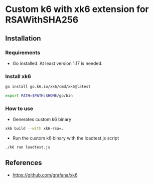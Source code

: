 # Custom k6 with xk6 extension for RSAWithSHA256

## Installation

### Requirements
- Go installed. At least version 1.17 is needed.
### Install xk6
```bash
go install go.k6.io/xk6/cmd/xk6@latest
```

```bash
export PATH=$PATH:$HOME/go/bin
```

### How to use
- Generates custom k6 binary 
```bash
xk6 build --with xk6-rsa=.
```

- Run the custom k6 binary with the loadtest.js script
```bash
./k6 run loadtest.js
```

## References
- https://github.com/grafana/xk6
